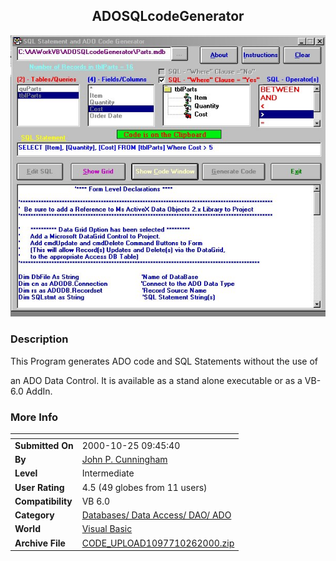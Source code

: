 ﻿<div align="center">

## ADOSQLcodeGenerator

<img src="PIC200010262053186570.jpg">
</div>

### Description

This Program generates ADO code and SQL Statements without the use of

an ADO Data Control. It is available as a stand alone executable or as a VB-6.0 AddIn.
 
### More Info
 


<span>             |<span>
---                |---
**Submitted On**   |2000-10-25 09:45:40
**By**             |[John P\. Cunningham](https://github.com/Planet-Source-Code/PSCIndex/blob/master/ByAuthor/john-p-cunningham.md)
**Level**          |Intermediate
**User Rating**    |4.5 (49 globes from 11 users)
**Compatibility**  |VB 6\.0
**Category**       |[Databases/ Data Access/ DAO/ ADO](https://github.com/Planet-Source-Code/PSCIndex/blob/master/ByCategory/databases-data-access-dao-ado__1-6.md)
**World**          |[Visual Basic](https://github.com/Planet-Source-Code/PSCIndex/blob/master/ByWorld/visual-basic.md)
**Archive File**   |[CODE\_UPLOAD1097710262000\.zip](https://github.com/Planet-Source-Code/john-p-cunningham-adosqlcodegenerator__1-12316/archive/master.zip)








